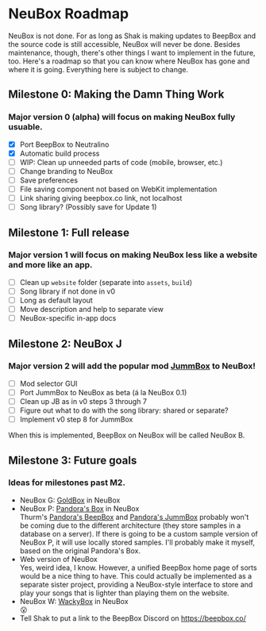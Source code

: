# NeuBox Roadmap

NeuBox is not done. For as long as Shak is making updates to BeepBox and the source code is still accessible, NeuBox will never be done. Besides maintenance, though, there's other things I want to implement in the future, too. Here's a roadmap so that you can know where NeuBox has gone and where it is going. Everything here is subject to change.

## Milestone 0: Making the Damn Thing Work
### Major version 0 (alpha) will focus on making NeuBox fully usuable.

- [X] Port BeepBox to Neutralino
- [X] Automatic build process
- [ ] WIP: Clean up unneeded parts of code (mobile, browser, etc.)
- [ ] Change branding to NeuBox
- [ ] Save preferences
- [ ] File saving component not based on WebKit implementation
- [ ] Link sharing giving beepbox.co link, not localhost
- [ ] Song library? (Possibly save for Update 1)

## Milestone 1: Full release
### Major version 1 will focus on making NeuBox less like a website and more like an app.

- [ ] Clean up `website` folder (separate into `assets`, `build`)
- [ ] Song library if not done in v0
- [ ] Long as default layout
- [ ] Move description and help to separate view
- [ ] NeuBox-specific in-app docs

## Milestone 2: NeuBox J
### Major version 2 will add the popular mod [JummBox](https://jummbus.bitbucket.io) to NeuBox!

- [ ] Mod selector GUI
- [ ] Port JummBox to NeuBox as beta (á la NeuBox 0.1)
- [ ] Clean up JB as in v0 steps 3 through 7
- [ ] Figure out what to do with the song library: shared or separate?
- [ ] Implement v0 step 8 for JummBox

When this is implemented, BeepBox on NeuBox will be called NeuBox B.

## Milestone 3: Future goals
### Ideas for milestones past M2.
- NeuBox G: [GoldBox](https://aurysystem.github.io/goldbox/) in NeuBox
- NeuBox P: [Pandora's Box](https://paandorasbox.github.io/) in NeuBox<br>
	Thurm's [Pandora's BeepBox](https://pandoras-box.thurm64.repl.co/) and [Pandora's JummBox](https://pandoras-box.thurm64.repl.co/pandoras-jummbox.html) probably won't be coming due to the different architecture (they store samples in a database on a server). If there is going to be a custom sample version of NeuBox P, it will use locally stored samples. I'll probably make it myself, based on the original Pandora's Box.
- Web version of NeuBox<br>	
	Yes, weird idea, I know. However, a unified BeepBox home page of sorts would be a nice thing to have. This could actually be implemented as a separate sister project, providing a NeuBox-style interface to store and play your songs that is lighter than playing them on the website.
- NeuBox W: [WackyBox](https://bluecatgamer.github.io/Wackybox/) in NeuBox<br>
	😮
- Tell Shak to put a link to the BeepBox Discord on https://beepbox.co/